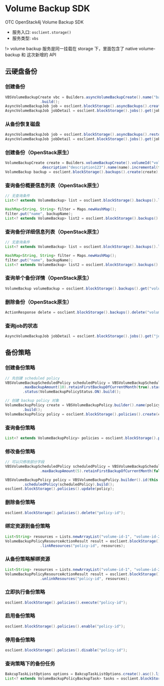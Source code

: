 # Volume Backup SDK

OTC OpenStack4j Volume Backup SDK
- 服务入口: `osclient.storage()`
- 服务类型: `vbs`

!> volume backup 服务是同一挂载在 storage 下，里面包含了 native volume-backup 和 这次新增的 API

## 云硬盘备份
### 创建备份

```java
VBSVolumeBackupCreate vbc = Builders.asyncVolumeBackupCreate().name("backup-name").volumeId("volume-id")
				.build();
AsyncVolumeBackupJob job = osclient.blockStorage().asyncBackups().create(vbc);
AsyncVolumeBackupJob jobDetail = osclient.blockStorage().jobs().get(job.getId())
```

### 从备份恢复磁盘
```java
AsyncVolumeBackupJob job = osclient.blockStorage().asyncBackups().restore("volume-backup-id", "volume-id");
AsyncVolumeBackupJob jobDetail = osclient.blockStorage().jobs().get(job.getId());
```

### 创建备份（OpenStack原生）
```java
VolumeBackupCreate create = Builders.volumeBackupCreate().volumeId("volume-id").container("container123")
				.description("description123").name(name).incremental(false).build();
VolumeBackup backup = osclient.blockStorage().backups().create(create);
```

### 查询备份概要信息列表（OpenStack原生）
```java
// 无查询条件
List<? extends VolumeBackup> list = osclient.blockStorage().backups().list(false);

HashMap<String, String> filter = Maps.newHashMap();
filter.put("name", backupName);
List<? extends VolumeBackup> list2 = osclient.blockStorage().backups().list(false, filter);
```

### 查询备份详细信息列表（OpenStack原生）
```java
// 无查询条件
List<? extends VolumeBackup> list = osclient.blockStorage().backups().list(true);

HashMap<String, String> filter = Maps.newHashMap();
filter.put("name", backupName);
List<? extends VolumeBackup> list2 = osclient.blockStorage().backups().list(true, filter);
```

### 查询单个备份详情（OpenStack原生）
```java
VolumeBackup volumeBackup = osclient.blockStorage().backups().get("volume-backup-id");
```


### 删除备份（OpenStack原生）
```java
ActionResponse delete = osclient.blockStorage().backups().delete("volume-backup-id");
```

### 查询job的状态
```java
AsyncVolumeBackupJob jobDetail = osclient.blockStorage().jobs().get("job-id");
```

## 备份策略

### 创建备份策略
```java
// 先创建 scheduled policy
VBSVolumeBackupScheduledPolicy scheduledPolicy = VBSVolumeBackupScheduledPolicy.builder().frequency(10)
		.maxBackupAmount(10).retainFirstBackupOfCurrentMonth(true).startTime("01:00")
		.status(VolumeBackupPolicyStatus.ON).build();

// 创建 backup policy 对象
VolumeBackupPolicy create = VBSVolumeBackupPolicy.builder().name(policyName).scheduledPolicy(scheduledPolicy)
		.build();
VolumeBackupPolicy policy = osclient.blockStorage().policies().create(create);
```

### 查询备份策略
```java
List<? extends VolumeBackupPolicy> policies = osclient.blockStorage().policies().list();
```

### 修改备份策略
```java
// 可以只修改部分字段
VBSVolumeBackupScheduledPolicy scheduledPolicy = VBSVolumeBackupScheduledPolicy.builder().frequency(5)
				.maxBackupAmount(5).retainFirstBackupOfCurrentMonth(false).status(VolumeBackupPolicyStatus.OFF).build();

VBSVolumeBackupPolicy policy = VBSVolumeBackupPolicy.builder().id(this.policy.getId())
		.scheduledPolicy(scheduledPolicy).build();
osclient.blockStorage().policies().update(policy);
```

### 删除备份策略
```java
osclient.blockStorage().policies().delete("policy-id");
```

### 绑定资源到备份策略
```java
List<String> resources = Lists.newArrayList("volume-id-1", "volume-id-2");
VolumeBackupPolicyResourceActionResult result = osclient.blockStorage().policies()
				.linkResources("policy-id", resources);
```

### 从备份策略解绑资源
```java
List<String> resources = Lists.newArrayList("volume-id-1", "volume-id-2");
VolumeBackupPolicyResourceActionResult result = osclient.blockStorage().policies()
				.unlinkResources("policy-id", resources);
```

### 立即执行备份策略
```java
osclient.blockStorage().policies().execute("policy-id");
```

### 启用备份策略
```java
osclient.blockStorage().policies().enable("policy-id");
```

### 停用备份策略
```java
osclient.blockStorage().policies().disable("policy-id");
```

### 查询策略下的备份任务
```java
BakcupTaskListOptions options = BakcupTaskListOptions.create().asc().limit(10);
List<? extends VolumeBackupPolicyBackupTask> tasks = osclient.blockStorage().policies().tasks("policy-id", options);
```
